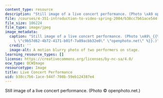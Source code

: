 ```yaml
---
content_type: resource
description: "Still image of a live concert performance. (Photo \xA9 openphoto.net.)"
file: /courses/4-351-introduction-to-video-spring-2004/b38cc7b61ace544f708b59eb124387e4_4-351s04.jpg
file_size: 106224
file_type: image/jpeg
image_metadata:
  caption: "Still image of a live concert performance. (Photo \xA9\_{{% resource_link\
    \ \"c9b57d62-4b72-4171-b01f-7a89acbb32e0\" \"openphoto.net\" %}}.)"
  credit: ''
  image-alt: A motion blurry photo of two performers on stage.
learning_resource_types: []
license: https://creativecommons.org/licenses/by-nc-sa/4.0/
ocw_type: OCWImage
resourcetype: Image
title: Live Concert Performance
uid: b38cc7b6-1ace-544f-708b-59eb124387e4
---
```

Still image of a live concert performance. (Photo © openphoto.net.)